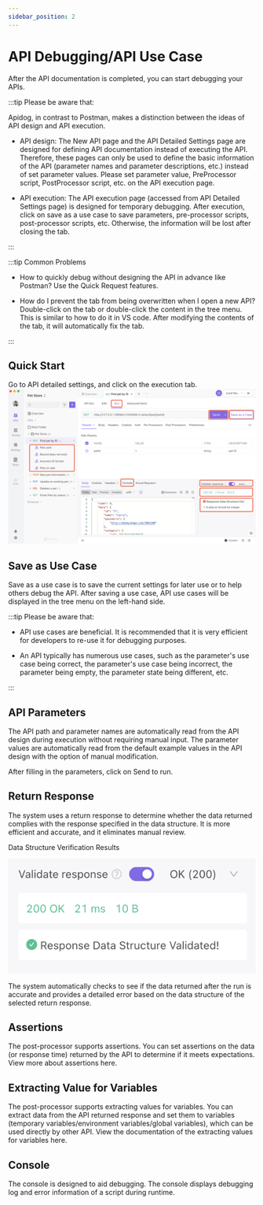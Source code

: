 ```yaml
---
sidebar_position: 2
---
```


# API Debugging/API Use Case

After the API documentation is completed, you can start debugging your APIs.

:::tip Please be aware that:

Apidog, in contrast to Postman, makes a distinction between the ideas of API design and API execution.

- API design: The New API page and the API Detailed Settings page are designed for defining API documentation instead of executing the API. Therefore, these pages can only be used to define the basic information of the API (parameter names and parameter descriptions, etc.) instead of set parameter values. Please set parameter value, PreProcessor script, PostProcessor script, etc. on the API execution page.

- API execution: The API execution page (accessed from API Detailed Settings page) is designed for temporary debugging. After execution, click on save as a use case to save parameters, pre-processor scripts, post-processor scripts, etc. Otherwise, the information will be lost after closing the tab.

:::

:::tip Common Problems

- How to quickly debug without designing the API in advance like Postman?
  Use the Quick Request features.

- How do I prevent the tab from being overwritten when I open a new API?
  Double-click on the tab or double-click the content in the tree menu. This is similar to how to do it in VS code. After modifying the contents of the tab, it will automatically fix the tab.

:::


## Quick Start

Go to API detailed settings, and click on the execution tab.
![adada](./images/image-20220824152328406.png)

## Save as Use Case

Save as a use case is to save the current settings for later use or to help others debug the API. After saving a use case, API use cases will be displayed in the tree menu on the left-hand side.

:::tip Please be aware that:

- API use cases are beneficial. It is recommended that it is very efficient for developers to re-use it for debugging purposes.

- An API typically has numerous use cases, such as the parameter's use case being correct, the parameter's use case being incorrect, the parameter being empty, the parameter state being different, etc.

:::

## API Parameters

The API path and parameter names are automatically read from the API design during execution without requiring manual input. The parameter values are automatically read from the default example values in the API design with the option of manual modification.

After filling in the parameters, click on Send to run.

## Return Response

The system uses a return response to determine whether the data returned complies with the response specified in the data structure. It is more efficient and accurate, and it eliminates manual review.

Data Structure Verification Results

![adada](./images/image-20220824155843593.png)

The system automatically checks to see if the data returned after the run is accurate and provides a detailed error based on the data structure of the selected return response.

## Assertions

The post-processor supports assertions. You can set assertions on the data (or response time) returned by the API to determine if it meets expectations. View more about assertions here.

## Extracting Value for Variables

The post-processor supports extracting values for variables. You can extract data from the API returned response and set them to variables (temporary variables/environment variables/global variables), which can be used directly by other API. View the documentation of the extracting values for variables here.

## Console

The console is designed to aid debugging. The console displays debugging log and error information of a script during runtime.